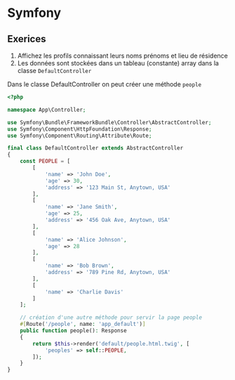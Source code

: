 # Symfony 

## Exerices 

1. Affichez les profils connaissant leurs noms prénoms et lieu de résidence
2. Les données sont stockées dans un tableau (constante) array dans la classe `DefaultController`

Dans le classe DefaultController on peut créer une méthode `people`

```php
<?php

namespace App\Controller;

use Symfony\Bundle\FrameworkBundle\Controller\AbstractController;
use Symfony\Component\HttpFoundation\Response;
use Symfony\Component\Routing\Attribute\Route;

final class DefaultController extends AbstractController
{
    const PEOPLE = [
        [
            'name' => 'John Doe',
            'age' => 30,
            'address' => '123 Main St, Anytown, USA'
        ],
        [
            'name' => 'Jane Smith',
            'age' => 25,
            'address' => '456 Oak Ave, Anytown, USA'
        ],
        [
            'name' => 'Alice Johnson',
            'age' => 28
        ],
        [
            'name' => 'Bob Brown',
            'address' => '789 Pine Rd, Anytown, USA'
        ],
        [
            'name' => 'Charlie Davis'
        ]
    ];

    // création d'une autre méthode pour servir la page people
    #[Route('/people', name: 'app_default')]
    public function people(): Response
    {
        return $this->render('default/people.html.twig', [
            'peoples' => self::PEOPLE,
        ]);
    }
}
``` 
